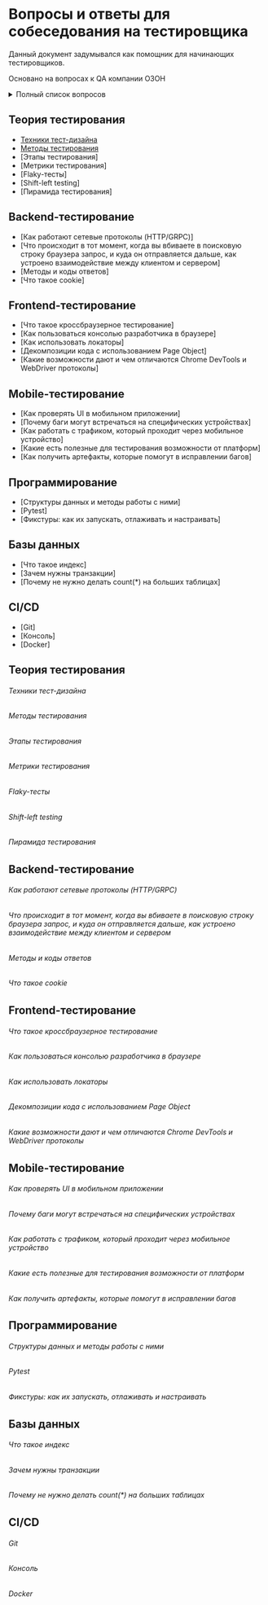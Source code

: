 # Вопросы и ответы для собеседования на тестировщика


Данный документ задумывался как помощник для начинающих тестировщиков. 

Основано на вопросах к QA компании ОЗОН

<details>
  <summary>Полный список вопросов</summary>
Ссылка на изначальный документ (удалить, если устарела):
https://job.ozon.ru/events/33
  
  
## QA. Подготовка к интервью

🔹 Теория тестирования
Мы ожидаем, что вы можете объяснить, каким образом оптимизировать тестовое покрытие, используя техники тест-дизайна, какие бывают методы, этапы и метрики тестирования. А если вы знаете, что означают термины «flaky-тесты», «shift-left testing» и какой стороной нужно повернуть пирамиду тестирования, то нам будет проще разговаривать на одном языке :)

❗️ В зависимости от задач на конкретной позиции мы можем спрашивать вас по backend-, frontend- и mobile-тестированию.

🔹 Backend-тестирование
Бэкенд Ozon — это микросервисная архитектура со сложной бизнес-логикой, поэтому для нас важно, чтобы вы представляли:

как работают сетевые протоколы (у нас используется HTTP/GRPC);

что происходит в тот момент, когда вы вбиваете в поисковую строку браузера запрос, и куда он отправляется дальше, как устроено взаимодействие между клиентом и сервером;

какие существуют методы и коды ответов;

что такое cookie.


🔹 Frontend-тестирование
Основной сайт ozon.ru — это нагруженное приложение, написанное на Node.js и Vue, реализующее множество пользовательских механик. Кроме него, есть не уступающий ему по сложности B2C кабинет для наших селлеров и десятки других проектов. Мы ожидаем:

навыки кроссбраузерного тестирования;

умение заглянуть в консоль разработчика в браузере и найти там нужную для воспроизведения информацию;

hands-on в автоматизации: уверенное использование локаторов, декомпозиции кода с использованием Page Object и понимания, какие возможности дают и чем отличаются Chrome DevTools и WebDriver протоколы.



🔹 Mobile-тестирование

На мобильные приложения приходится большинство заказов в Ozon, поэтому мы много внимания уделяем как их разработке, так и тестированию. От вас мы ожидаем понимание:

как проверять UI в мобильном приложении;

почему баги могут встречаться на специфических устройствах;

как работать с трафиком, который проходит через мобильное устройство;

какие есть полезные для тестирования возможности от платформ;

как получить артефакты, которые помогут в исправлении багов.


🔹 Программирование
От каждого тестировщика в Ozon мы ждём участия в написании автотестов. Для бэкенда мы пишем автотесты на языке сервиса (Go, С#) или на Python. Но если вы имеете опыт написания тестов на другом языке и готовы разобраться с нашим стеком, мы поделимся своим опытом. На интервью мы спрашиваем о структурах данных и методах работы с ними, проверяем знание стандартной библиотеки. Также важно умение работать с фреймворком для написания тестов и его инструментарием. Например, для Python это обязательно будут Pytest и фикстуры: важно понимать, как их запускать, отлаживать и настраивать.


🔹 Базы данных
В Ozon используются разнообразные базы данных: PostgreSQL, ClickHouse, Cassandra, Redis и другие. Необязательно разбираться в специфике каждой из них (у разных команд свои требования), однако наверняка потребуется знание основных концепций и умение выполнить SQL-запрос как минимум с запросом данных из нескольких таблиц. Важно понимать, что такое индекс, зачем нужны транзакции и почему не нужно делать count(*) на больших таблицах.


🔹 CI/CD
Большой объём релизов Ozon был бы невозможен без налаженного конвейера доставки релизов в production-окружение. Принципы, которых мы придерживаемся, позволяют нам поддерживать высокий уровень качества. QA активно участвуют в этом процессе, поэтому для нас важно, чтобы вы:

умели работать с Git. Все тесты должны быть написаны с тем расчётом, что они рано или поздно будут запускаться в пайплайне, а работа с кодом обязательно подразумевает работу с системой контроля версий. Как минимум нужно уметь отличать push от pull, знать, как создать/переключиться на новую ветку и уметь решать конфликты, возникающие при слиянии;

умели работать с консолью как минимум на уровне взаимодействия с папками и директориями;

вся наша инфраструктура живёт в docker-контейнерах. У нас есть выделенная команда релиз-инженеров, которая занимается задачами деплоя, однако умение заглянуть в контейнер за логами может пригодиться.
</details>


## Теория тестирования
- [Техники тест-дизайна](#техники-тест-дизайна)
- [Методы тестирования](#Методы-тестирования)
- [Этапы тестирования]
- [Метрики тестирования]
- [Flaky-тесты]
- [Shift-left testing]
- [Пирамида тестирования]

## Backend-тестирование
- [Как работают сетевые протоколы (HTTP/GRPC)]
- [Что происходит в тот момент, когда вы вбиваете в поисковую строку браузера запрос, и куда он отправляется дальше, как устроено взаимодействие между клиентом и сервером]
- [Методы и коды ответов]
- [Что такое cookie]

## Frontend-тестирование
- [Что такое кроссбраузерное тестирование]
- [Как пользоваться консолью разработчика в браузере]
- [Как использовать локаторы]
- [Декомпозиции кода с использованием Page Object]
- [Какие возможности дают и чем отличаются Chrome DevTools и WebDriver протоколы]

## Mobile-тестирование
- [Как проверять UI в мобильном приложении]
- [Почему баги могут встречаться на специфических устройствах]
- [Как работать с трафиком, который проходит через мобильное устройство]
- [Какие есть полезные для тестирования возможности от платформ]
- [Как получить артефакты, которые помогут в исправлении багов]

## Программирование
- [Структуры данных и методы работы с ними]
- [Pytest]
- [Фикстуры: как их запускать, отлаживать и настраивать]

## Базы данных
- [Что такое индекс]
- [Зачем нужны транзакции]
- [Почему не нужно делать count(\*) на больших таблицах]

## CI/CD
- [Git]
- [Консоль]
- [Docker]


## Теория тестирования
###### Техники тест-дизайна
###### Методы тестирования
###### Этапы тестирования
###### Метрики тестирования
###### Flaky-тесты
###### Shift-left testing
###### Пирамида тестирования

## Backend-тестирование
###### Как работают сетевые протоколы (HTTP/GRPC)
###### Что происходит в тот момент, когда вы вбиваете в поисковую строку браузера запрос, и куда он отправляется дальше, как устроено взаимодействие между клиентом и сервером
###### Методы и коды ответов
###### Что такое cookie

## Frontend-тестирование
###### Что такое кроссбраузерное тестирование
###### Как пользоваться консолью разработчика в браузере
###### Как использовать локаторы
###### Декомпозиции кода с использованием Page Object
###### Какие возможности дают и чем отличаются Chrome DevTools и WebDriver протоколы

## Mobile-тестирование
###### Как проверять UI в мобильном приложении
###### Почему баги могут встречаться на специфических устройствах
###### Как работать с трафиком, который проходит через мобильное устройство
###### Какие есть полезные для тестирования возможности от платформ
###### Как получить артефакты, которые помогут в исправлении багов

## Программирование
###### Структуры данных и методы работы с ними
###### Pytest
###### Фикстуры: как их запускать, отлаживать и настраивать

## Базы данных
###### Что такое индекс
###### Зачем нужны транзакции
###### Почему не нужно делать count(\*) на больших таблицах

## CI/CD
###### Git
###### Консоль
###### Docker
